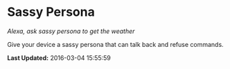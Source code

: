 # Sassy Persona
*Alexa, ask sassy persona to get the weather*

Give your device a sassy persona that can talk back and refuse commands.

**Last Updated:** 2016-03-04 15:55:59